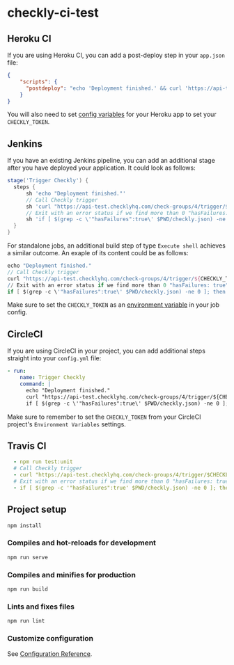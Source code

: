 # checkly-ci-test

## Heroku CI

If you are using Heroku CI, you can add a post-deploy step in your `app.json` file:
```json
{
    "scripts": {
      "postdeploy": "echo 'Deployment finished.' && curl 'https://api-test.checklyhq.com/check-groups/4/trigger/$CHECKLY_TOKEN' > $PWD/checkly.json' && if [ $(grep -c '\"hasFailures\":true' $PWD/checkly.json) -ne 0 ]; then exit 1; fi"
    }
}
```

You will also need to set [config variables](https://devcenter.heroku.com/articles/config-vars) for your Heroku app to set your `CHECKLY_TOKEN`.


## Jenkins

If you have an existing Jenkins pipeline, you can add an additional stage after you have deployed your application. It could look as follows:

```groovy
stage('Trigger Checkly') {
  steps {
      sh 'echo "Deployment finished."'
      // Call Checkly trigger
      sh 'curl "https://api-test.checklyhq.com/check-groups/4/trigger/${CHECKLY_TOKEN}" > ${PWD}/checkly.json'
      // Exit with an error status if we find more than 0 "hasFailures: true" in the output
      sh 'if [ $(grep -c \'"hasFailures":true\' $PWD/checkly.json) -ne 0 ]; then exit 1; fi'
  }
}
```

For standalone jobs, an additional build step of type `Execute shell` achieves a similar outcome. An exaple of its content could be as follows:

```groovy
echo "Deployment finished."
// Call Checkly trigger
curl "https://api-test.checklyhq.com/check-groups/4/trigger/${CHECKLY_TOKEN}" > ${PWD}/checkly.json
// Exit with an error status if we find more than 0 "hasFailures: true" in the output
if [ $(grep -c \'"hasFailures":true\' $PWD/checkly.json) -ne 0 ]; then exit 1; fi
```

Make sure to set the `CHECKLY_TOKEN` as an [environment variable](https://jenkins.io/doc/book/pipeline/jenkinsfile/#handling-credentials) in your job config.
## CircleCI

If you are using CircleCI in your project, you can add additional steps straight into your `config.yml` file:
```yml
- run:
    name: Trigger Checkly
    command: |
      echo "Deployment finished."
      curl "https://api-test.checklyhq.com/check-groups/4/trigger/${CHECKLY_TOKEN}" > ${PWD}/checkly.json
      if [ $(grep -c \'"hasFailures":true\' $PWD/checkly.json) -ne 0 ]; then exit 1; fi
```

Make sure to remember to set the `CHECKLY_TOKEN` from your CircleCI project's `Environment Variables` settings.

## Travis CI

```yml
  - npm run test:unit  
  # Call Checkly trigger
  - curl "https://api-test.checklyhq.com/check-groups/4/trigger/$CHECKLY_TOKEN" > $PWD/checkly.json
  # Exit with an error status if we find more than 0 "hasFailures: true" in the output
  - if [ $(grep -c '"hasFailures":true' $PWD/checkly.json) -ne 0 ]; then exit 1; fi
```


## Project setup
```
npm install
```

### Compiles and hot-reloads for development
```
npm run serve
```

### Compiles and minifies for production
```
npm run build
```

### Lints and fixes files
```
npm run lint
```

### Customize configuration
See [Configuration Reference](https://cli.vuejs.org/config/).
